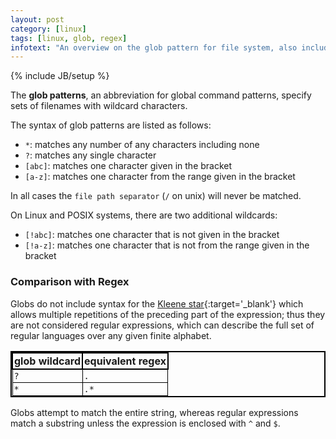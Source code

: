 ```yaml
---
layout: post
category: [linux]
tags: [linux, glob, regex]
infotext: "An overview on the glob pattern for file system, also including the distinguish between glob pattern and regular expression pattern."
---
```

{% include JB/setup %}

The __glob patterns__, an abbreviation for global command patterns, specify sets of filenames with 
wildcard characters.

The syntax of glob patterns are listed as follows:

- `*`: matches any number of any characters including none
- `?`: matches any single character
- `[abc]`: matches one character given in the bracket
- `[a-z]`: matches one character from the range given in the bracket

In all cases the `file path separator` (`/` on unix) will never be matched.

On Linux and POSIX systems, there are two additional wildcards:

- `[!abc]`: matches one character that is not given in the bracket
- `[!a-z]`: matches one character that is not from the range given in the bracket

### Comparison with Regex

Globs do not include syntax for the [Kleene star](https://en.wikipedia.org/wiki/Kleene_star){:target='_blank'} 
which allows multiple repetitions of the preceding part of the expression; thus they are not 
considered regular expressions, which can describe the full set of regular languages over any given 
finite alphabet.

<style>
table{
    border-collapse: collapse;
    border-spacing: 0;
    border:2px solid #000000;
}

th{
    border:2px solid #000000;
    padding: 2px;
    text-align: center !important;
}

td{
    border:1px solid #000000;
    padding: 2px;
    text-align: left !important;
}
</style>

| glob wildcard | equivalent regex |
|:--------------|:----------------:|
| `?` | `.` |
| `*` | `.*` |

Globs attempt to match the entire string, whereas regular expressions match a substring unless the 
expression is enclosed with `^` and `$`.